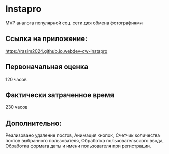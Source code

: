 # Instapro

MVP аналога популярной соц. сети для обмена фотографиями

## Ссылка на приложение:

https://rasim2024.github.io.webdev-cw-instapro

## Первоначальная оценка

120 часов

## Фактически затраченное время

230 часов

## Дополнительно:

Реализовано удаление постов,
Анимация кнопок,
Счетчик количества постов выбранного пользователя,
Обработка пользовательского ввода,
Обработка формата даты и имени пользователя при регистрации.


